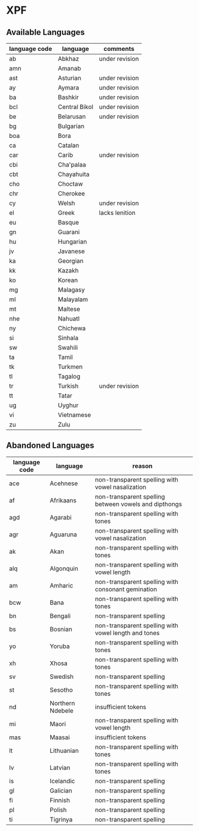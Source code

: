 # XPF

## Available Languages
| language code | language  | comments      |
|---------------|-----------| --------------|
| ab            | Abkhaz    | under revision|
| amn           | Amanab    |
| ast           | Asturian  | under revision|
| ay            | Aymara    |under revision|
| ba            | Bashkir   | under revision|
| bcl           | Central Bikol| under revision|
| be            | Belarusan | under revision|
| bg            | Bulgarian |
| boa           | Bora      |
| ca            | Catalan   |
| car           | Carib     | under revision|
| cbi           | Cha'palaa |
| cbt           | Chayahuita|
| cho           | Choctaw   |               |
| chr           | Cherokee  |
| cy            | Welsh     | under revision|
| el            | Greek     | lacks lenition|
| eu            | Basque    |
| gn            | Guarani   |
| hu            | Hungarian |
| jv            | Javanese  |
| ka            | Georgian  |
| kk            | Kazakh    |
| ko            | Korean    |
| mg            | Malagasy  |
| ml            | Malayalam |               |
| mt            | Maltese   |
| nhe           | Nahuatl   |
| ny            | Chichewa  |
| si            | Sinhala   |
| sw            | Swahili   |
| ta            | Tamil     |
| tk            | Turkmen   |
| tl            | Tagalog   |
| tr            | Turkish   | under revision|
| tt            | Tatar     |
| ug            | Uyghur    |
| vi            | Vietnamese|
| zu            | Zulu      |


## Abandoned Languages
| language code | language         | reason                                     |
|---------------|------------------|--------------------------------------------|
| ace | Acehnese         | non-transparent spelling with vowel nasalization                  |
| af | Afrikaans        | non-transparent spelling between vowels and dipthongs                  |
| agd | Agarabi         | non-transparent spelling with tones        |
| agr | Aguaruna        | non-transparent spelling with vowel nasalization               |
| ak | Akan             | non-transparent spelling with tones        |
| alq | Algonquin       | non-transparent spelling with vowel length |
| am |Amharic           | non-transparent spelling with consonant gemination                    |
| bcw | Bana            | non-transparent spelling with tones        |
| bn |Bengali           | non-transparent spelling                   |
| bs | Bosnian          | non-transparent spelling with vowel length and tones |
| yo | Yoruba           | non-transparent spelling with tones        |
| xh | Xhosa            | non-transparent spelling with tones        |
| sv | Swedish          | non-transparent spelling                   |
| st | Sesotho          | non-transparent spelling with tones        |
| nd | Northern Ndebele | insufficient tokens                        |
| mi | Maori            | non-transparent spelling with vowel length |
| mas | Maasai           | insufficient tokens                        |
| lt |Lithuanian        | non-transparent spelling with tones         |
| lv |Latvian           | non-transparent spelling with tones         |
| is | Icelandic        | non-transparent spelling                   |
| gl | Galician         | non-transparent spelling                   |
| fi | Finnish          | non-transparent spelling                   |
| pl |Polish            | non-transparent spelling                    |
| ti  |Tigrinya          | non-transparent spelling  |                  
